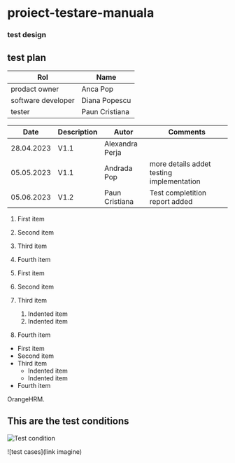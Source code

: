 # proiect-testare-manuala
### test design
<h2> test plan </h2 > 

| Rol | Name  |
|---|---|
| prodact owner | Anca Pop |
| software developer | Diana Popescu|
| tester| Paun Cristiana|

| Date | Description  | Autor | Comments |
|---|---|---|---|
| 28.04.2023 | V1.1 | Alexandra Perja |  |
| 05.05.2023 | V1.1| Andrada Pop | more details addet testing implementation|
| 05.06.2023| V1.2| Paun Cristiana| Test completition report added|

1. First item
2. Second item
3. Third item
4. Fourth item

1. First item
2. Second item
3. Third item
    1. Indented item
    2. Indented item
4. Fourth item

- First item
- Second item
- Third item
    - Indented item
    - Indented item
- Fourth item

 OrangeHRM.
                   
   ## This are the test conditions
![Test condition](https://github.com/PaunCristianaa/proiect-testare-Manuala/blob/main/Captur%C4%83%20de%20ecran%202023-05-05%20193406.png)


![test cases](link imagine)


